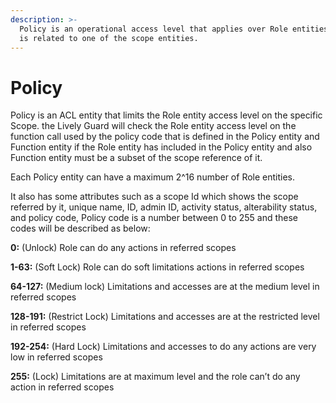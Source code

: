 ```yaml
---
description: >-
  Policy is an operational access level that applies over Role entities and it
  is related to one of the scope entities.
---
```


# Policy

Policy is an ACL entity that limits the Role entity access level on the specific Scope. the Lively Guard will check the Role entity access level on the function call used by the policy code that is defined in the Policy entity and Function entity if the Role entity has included in the Policy entity and also Function entity must be a subset of the scope reference of it.

Each Policy entity can have a maximum 2^16 number of Role entities.

It also has some attributes such as a scope Id which shows the scope referred by it, unique name, ID, admin ID, activity status, alterability status, and policy code, Policy code is a number between 0 to 255 and these codes will be described as below:

**0:** (Unlock) Role can do any actions in referred scopes

**1-63:** (Soft Lock) Role can do soft limitations actions in referred scopes

**64-127:** (Medium lock) Limitations and accesses are at the medium level in referred scopes

**128-191:** (Restrict Lock) Limitations and accesses are at the restricted level in referred scopes

**192-254:** (Hard Lock) Limitations and accesses to do any actions are very low in referred scopes

**255:** (Lock) Limitations are at maximum level and the role can’t do any action in referred scopes
